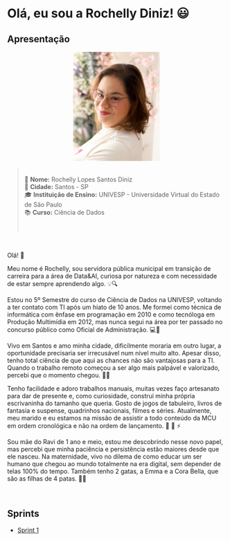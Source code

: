 # Olá, eu sou a Rochelly Diniz! :smiley:

## Apresentação

<p align="center">
  <img src="./assets/img_apresentacao/foto_perfil.jpg" alt="Foto de Apresentação" width="200">
</p>


> <p><br>      
> &#128129;  <strong> Nome:</strong> Rochelly Lopes Santos Diniz<br>    
> &#128204;  <strong> Cidade:</strong> Santos - SP<br>     
> &#127891;  <strong> Instituição de Ensino:</strong> UNIVESP - Universidade Virtual do Estado de São Paulo<br>    
> &#128218;  <strong> Curso:</strong> Ciência de Dados    
> <p><br>

<!-- Emojis utilizados acima na versão do Markdown 
     :information_desk_person:     
     :round_pushpin:   
     :mortar_board:    
     :books: -->

<br>

Olá! :wave:

Meu nome é Rochelly, sou servidora pública municipal em transição de carreira para a área de Data&AI, curiosa por natureza e com necessidade de estar sempre aprendendo algo. :bulb::mag:

Estou no 5º Semestre do curso de Ciência de Dados na UNIVESP, voltando a ter contato com TI após um hiato de 10 anos. Me formei como técnica de informática com ênfase em programação em 2010 e como tecnóloga em Produção Multimídia em 2012, mas nunca segui na área por ter passado no concurso público como Oficial de Administração. :computer::brain:


Vivo em Santos e amo minha cidade, dificilmente moraria em outro lugar, a oportunidade precisaria ser irrecusável num nível muito alto. Apesar disso, tenho total ciência de que aqui as chances não são vantajosas para a TI. Quando o trabalho remoto começou a ser algo mais palpável e valorizado, percebi que o momento chegou. :ocean::palm_tree:


Tenho facilidade e adoro trabalhos manuais, muitas vezes faço artesanato para dar de presente e, como curiosidade, construí minha própria escrivaninha do tamanho que queria. Gosto de jogos de tabuleiro, livros de fantasia e suspense, quadrinhos nacionais, filmes e séries. Atualmente, meu marido e eu estamos na missão de assistir a todo conteúdo da MCU em ordem cronológica e não na ordem de lançamento. :yarn: :superhero: :zap:


Sou mãe do Ravi de 1 ano e meio, estou me descobrindo nesse novo papel, mas percebi que minha paciência e persistência estão maiores desde que ele nasceu. Na maternidade, vivo no dilema de como educar um ser humano que chegou ao mundo totalmente na era digital, sem depender de telas 100% do tempo. Também tenho 2 gatas, a Emma e a Cora Bella, que são as filhas de 4 patas. :teddy_bear::paw_prints:

<br>


## Sprints

- [Sprint 1](/Sprint%201/)


